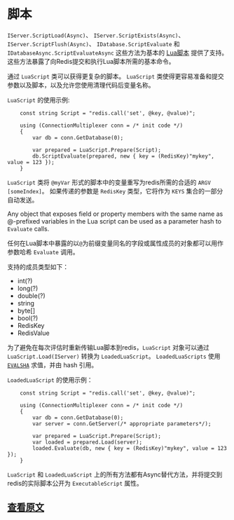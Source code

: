 ﻿脚本
===

`IServer.ScriptLoad(Async)`、 `IServer.ScriptExists(Async)`、`IServer.ScriptFlush(Async)`、 `IDatabase.ScriptEvaluate` 和 `IDatabaseAsync.ScriptEvaluateAsync` 这些方法为基本的 [Lua脚本](http://redis.io/commands/EVAL) 提供了支持。
这些方法暴露了向Redis提交和执行Lua脚本所需的基本命令。

通过 `LuaScript` 类可以获得更复杂的脚本。 `LuaScript` 类使得更容易准备和提交参数以及脚本，以及允许您使用清理代码后变量名称。

`LuaScript` 的使用示例:

```
	const string Script = "redis.call('set', @key, @value)";

	using (ConnectionMultiplexer conn = /* init code */)
	{
		var db = conn.GetDatabase(0);

		var prepared = LuaScript.Prepare(Script);
		db.ScriptEvaluate(prepared, new { key = (RedisKey)"mykey", value = 123 });
	}
```

`LuaScript` 类将 `@myVar` 形式的脚本中的变量重写为redis所需的合适的 `ARGV [someIndex]`。 
如果传递的参数是 `RedisKey` 类型，它将作为 `KEYS` 集合的一部分自动发送。

Any object that exposes field or property members with the same name as @-prefixed variables in the Lua script can be used as a parameter hash to
`Evaluate` calls.  

任何在Lua脚本中暴露的以`@`为前缀变量同名的字段或属性成员的对象都可以用作参数哈希 `Evaluate` 调用。

支持的成员类型如下：

 - int(?)
 - long(?)
 - double(?)
 - string
 - byte[]
 - bool(?)
 - RedisKey
 - RedisValue

为了避免在每次评估时重新传输Lua脚本到redis，`LuaScript` 对象可以通过 `LuaScript.Load(IServer)` 转换为 `LoadedLuaScript`。
`LoadedLuaScripts` 使用 [`EVALSHA`](http://redis.io/commands/evalsha) 求值，并由 hash 引用。

`LoadedLuaScript` 的使用示例：

```
	const string Script = "redis.call('set', @key, @value)";

	using (ConnectionMultiplexer conn = /* init code */)
	{
		var db = conn.GetDatabase(0);
		var server = conn.GetServer(/* appropriate parameters*/);

		var prepared = LuaScript.Prepare(Script);
		var loaded = prepared.Load(server);
		loaded.Evaluate(db, new { key = (RedisKey)"mykey", value = 123 });
	}
```

`LuaScript` 和 `LoadedLuaScript` 上的所有方法都有Async替代方法，并将提交到redis的实际脚本公开为 `ExecutableScript` 属性。

[查看原文](https://github.com/StackExchange/StackExchange.Redis/blob/master/Docs/Scripting.md)
---